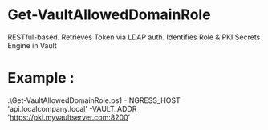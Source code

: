 # Get-VaultAllowedDomainRole
RESTful-based. Retrieves Token via LDAP auth. Identifies Role & PKI Secrets Engine in Vault

# Example : 
.\Get-VaultAllowedDomainRole.ps1 -INGRESS_HOST 'api.localcompany.local' -VAULT_ADDR 'https://pki.myvaultserver.com:8200'
